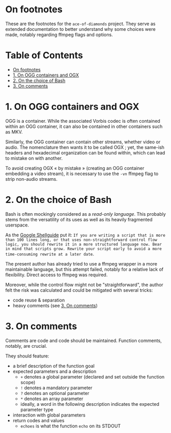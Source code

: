 # On footnotes

These are the footnotes for the `ace-of-diamonds` project. They serve as extended documentation to better understand why some choices were made, notably regarding ffmpeg flags and options.

# Table of Contents <!-- omit in toc -->
- [On footnotes](#on-footnotes)
- [1. On OGG containers and OGX](#1-on-ogg-containers-and-ogx)
- [2. On the choice of Bash](#2-on-the-choice-of-bash)
- [3. On comments](#3-on-comments)

# 1. On OGG containers and OGX

OGG is a container. While the associated Vorbis codec is often contained within an OGG container, it can also be contained in other containers such as MKV.

Similarly, the OGG container can contain other streams, whether video or audio. The nomenclature then wants it to be called OGX ; yet, the same-ish headers and hexadecimal organization can be found within, which can lead to mistake on with another.

To avoid creating OGX « by mistake » (creating an OGG container embedding a video stream), it is necessary to use the `-vn` ffmpeg flag to strip non-audio streams.

# 2. On the choice of Bash

Bash is often mockingly considered as a _read-only language_. This probably stems from the versatility of its uses as well as its heavily fragmented userspace.

As the [Google Shellguide](https://google.github.io/styleguide/shellguide.html) put it: `If you are writing a script that is more than 100 lines long, or that uses non-straightforward control flow logic, you should rewrite it in a more structured language now. Bear in mind that scripts grow. Rewrite your script early to avoid a more time-consuming rewrite at a later date`.

The present author has already tried to use a ffmpeg wrapper in a more maintainable language, but this attempt failed, notably for a relative lack of flexibility. Direct access to ffmpeg was required.

Moreover, while the control flow might not be "straightforward", the author felt the risk was calculated and could be mitigated with several tricks:
- code reuse & separation
- heavy comments (see [3. On comments](#3-on-comments))

# 3. On comments

Comments are code and code should be maintained. Function comments, notably, are crucial.

They should feature:
- a brief description of the function goal
- expected parameters and a description
  - `+` denotes a global parameter (declared and set outside the function scope)
  - `!` denotes a mandatory parameter
  - `?` denotes an optional parameter
  - `*` denotes an array parameter
  - ideally, a word in the following description indicates the expected parameter type
- interaction with global parameters
- return codes and values
  - `echoes` is what the function `echo` on its STDOUT